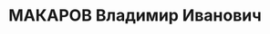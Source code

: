 ---
title: МАКАРОВ Владимир Иванович
description: "Род. в 1895, Украина, Днепропетровская обл., п. Лозовая, русский. Проживал:\
  \ РСФСР, г. Свердловск. УЗТМ, чугунолитейный цех, заведующий производством. \n \
  \ Арестован 27.07.1937. Приговор: 21.01.1938 – 15 лет ИТЛ."
---